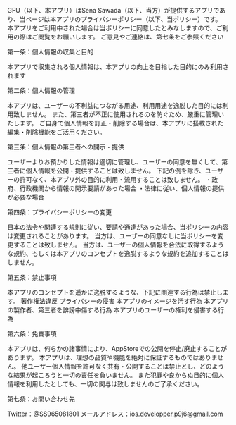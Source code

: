 GFU（以下、本アプリ）はSena Sawada（以下、当方）が提供するアプリであり、当ページは本アプリのプライバシーポリシー（以下、当ポリシー）です。 本アプリをご利用中された場合は当ポリシーに同意したとみなしますので、ご利用の際はご閲覧をお願いします。 ご意見やご連絡は、第七条をご参照ください

第一条：個人情報の収集と目的

本アプリで収集される個人情報は、本アプリの向上を目指した目的にのみ利用されます

第二条：個人情報の管理

本アプリは、ユーザーの不利益につながる用途、利用用途を逸脱した目的には利用致しません。 また、第三者が不正に使用されるのを防ぐため、厳重に管理いたします。 ご自身で個人情報を訂正・削除する場合は、本アプリに搭載された編集・削除機能をご活用ください。

第三条：個人情報の第三者への開示・提供

ユーザーよりお預かりした情報は適切に管理し、ユーザーの同意を無くして、第三者に個人情報を公開・提供することは致しません。 下記の例を除き、ユーザーの許可なく、本アプリ外の目的に利用・流用することは致しません。 ・政府、行政機関から情報の開示要請があった場合 ・法律に従い、個人情報の提供が必要な場合

第四条：プライバシーポリシーの変更

日本の法令や関連する規則に従い、要請や通達があった場合、当ポリシーの内容は変更されることがあります。 当方は、ユーザーの同意なしに当ポリシーを変更することは致しません。 当方は、ユーザーの個人情報を合法に取得するような規約、もしくは本アプリのコンセプトを逸脱するような規約を追加することはしません。

第五条：禁止事項

本アプリのコンセプトを遥かに逸脱するような、下記に関連する行為は禁止します。 著作権法違反 プライバシーの侵害 本アプリのイメージを汚す行為 本アプリの製作者、第三者を誹謗中傷する行為 本アプリのユーザーの権利を侵害する行為

第六条：免責事項

本アプリは、何らかの諸事情により、AppStoreでの公開を停止/廃止することがあります。 本アプリは、理想の品質や機能を絶対に保証するものではありません。 他ユーザー個人情報を許可なく共有・公開することは禁止とし、どのような結果が起ころうと一切の責任を負いません。 また犯罪や良からぬ目的に個人情報を利用したとしても、一切の関与は致しませんのご了承ください。

第七条：お問い合わせ先

Twitter：@SS965081801 メールアドレス：ios.developper.p9j6@gmail.com
